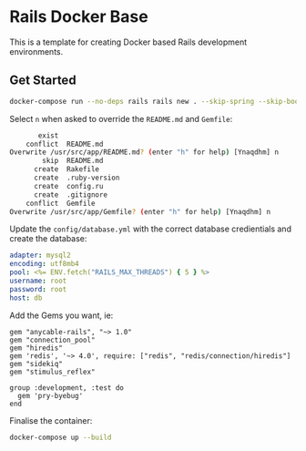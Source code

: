 # Rails Docker Base

This is a template for creating Docker based Rails development environments.

## Get Started

```bash
docker-compose run --no-deps rails rails new . --skip-spring --skip-bootsnap --skip-coffee --webpack=stimulus --database=mysql
```

Select `n` when asked to override the `README.md` and `Gemfile`:

```bash
       exist
    conflict  README.md
Overwrite /usr/src/app/README.md? (enter "h" for help) [Ynaqdhm] n
        skip  README.md
      create  Rakefile
      create  .ruby-version
      create  config.ru
      create  .gitignore
    conflict  Gemfile
Overwrite /usr/src/app/Gemfile? (enter "h" for help) [Ynaqdhm] n
```

Update the `config/database.yml` with the correct database credientials and create the database:

```yml
adapter: mysql2
encoding: utf8mb4
pool: <%= ENV.fetch("RAILS_MAX_THREADS") { 5 } %>
username: root
password: root
host: db
```

Add the Gems you want, ie:

```Gemfile
gem "anycable-rails", "~> 1.0"
gem "connection_pool"
gem "hiredis"
gem 'redis', '~> 4.0', require: ["redis", "redis/connection/hiredis"]
gem "sidekiq"
gem "stimulus_reflex"

group :development, :test do
  gem 'pry-byebug'
end
```

Finalise the container:

```bash
docker-compose up --build
```
